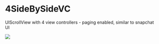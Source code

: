 # 4SideBySideVC
UIScrollView with 4 view controllers - paging enabled, similar to snapchat UI


![](http://www.reactiongifs.us/wp-content/uploads/2013/10/nuh_uh_conan_obrien.gif)
